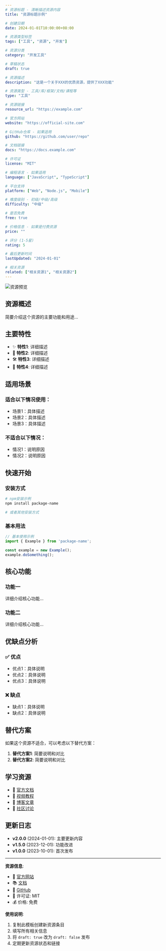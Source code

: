 ```yaml
---
# 资源标题 - 清晰描述资源内容
title: "资源标题示例"

# 创建日期
date: 2024-01-01T10:00:00+08:00

# 资源类型标签
tags: ["工具", "资源", "开发"]

# 资源分类
category: "开发工具"

# 草稿状态
draft: true

# 资源描述
description: "这是一个关于XXX的优质资源，提供了XXX功能"

# 资源类型 - 工具/库/框架/文档/课程等
type: "工具"

# 资源链接
resource_url: "https://example.com"

# 官方网站
website: "https://official-site.com"

# GitHub仓库 - 如果适用
github: "https://github.com/user/repo"

# 文档链接
docs: "https://docs.example.com"

# 许可证
license: "MIT"

# 编程语言 - 如果适用
language: ["JavaScript", "TypeScript"]

# 平台支持
platform: ["Web", "Node.js", "Mobile"]

# 难度级别 - 初级/中级/高级
difficulty: "中级"

# 是否免费
free: true

# 价格信息 - 如果是付费资源
price: ""

# 评分 (1-5星)
rating: 5

# 最后更新时间
lastUpdated: "2024-01-01"

# 相关资源
related: ["相关资源1", "相关资源2"]
---
```


<!-- 资源预览图 -->
![资源预览](https://example.com/preview-image.jpg)

## 资源概述

简要介绍这个资源的主要功能和用途...

## 主要特性

- ✨ **特性1**: 详细描述
- 🚀 **特性2**: 详细描述  
- 🛠️ **特性3**: 详细描述
- 📱 **特性4**: 详细描述

## 适用场景

### 适合以下情况使用：
- 场景1：具体描述
- 场景2：具体描述
- 场景3：具体描述

### 不适合以下情况：
- 情况1：说明原因
- 情况2：说明原因

## 快速开始

### 安装方式

```bash
# npm安装示例
npm install package-name

# 或者其他安装方式
```

### 基本用法

```javascript
// 基本使用示例
import { Example } from 'package-name';

const example = new Example();
example.doSomething();
```

## 核心功能

### 功能一
详细介绍核心功能...

### 功能二
详细介绍核心功能...

## 优缺点分析

### ✅ 优点
- 优点1：具体说明
- 优点2：具体说明
- 优点3：具体说明

### ❌ 缺点
- 缺点1：具体说明
- 缺点2：具体说明

## 替代方案

如果这个资源不适合，可以考虑以下替代方案：

1. **替代方案1**: 简要说明和对比
2. **替代方案2**: 简要说明和对比

## 学习资源

- 📖 [官方文档](https://docs.example.com)
- 🎥 [视频教程](https://youtube.com/watch?v=xxx)
- 📝 [博客文章](https://blog.example.com)
- 💬 [社区讨论](https://community.example.com)

## 更新日志

- **v2.0.0** (2024-01-01): 主要更新内容
- **v1.5.0** (2023-12-01): 功能改进
- **v1.0.0** (2023-10-01): 首次发布

---

**资源信息**:
- 🔗 [官方网站](https://official-site.com)
- 📚 [文档](https://docs.example.com)
- 💾 [GitHub](https://github.com/user/repo)
- 📄 许可证: MIT
- 💰 价格: 免费

**使用说明**:
1. 复制此模板创建新资源条目
2. 填写所有相关信息
3. 将 `draft: true` 改为 `draft: false` 发布
4. 定期更新资源状态和链接